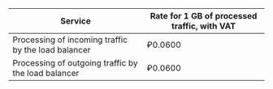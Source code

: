 | Service | Rate for 1 GB of processed traffic, with VAT |
| ----- | ----- |
| Processing of incoming traffic by the load balancer | ₽0.0600 |
| Processing of outgoing traffic by the load balancer | ₽0.0600 |
